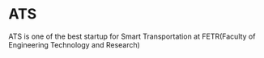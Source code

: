 # ATS
ATS is one of the best startup for Smart Transportation at FETR(Faculty of Engineering Technology and Research) 

